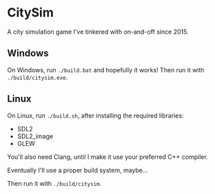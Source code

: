 # CitySim

A city simulation game I've tinkered with on-and-off since 2015.

## Windows

On Windows, run `./build.bat` and hopefully it works! Then run it with `./build/citysim.exe`.

## Linux

On Linux, run `./build.sh`, after installing the required libraries:
- SDL2
- SDL2_image
- GLEW

You'll also need Clang, until I make it use your preferred C++ compiler.

Eventually I'll use a proper build system, maybe...

Then run it with `./build/citysim`.
